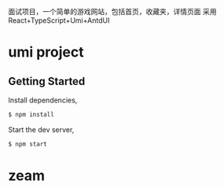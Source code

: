面试项目，一个简单的游戏网站，包括首页，收藏夹，详情页面
采用React+TypeScript+Umi+AntdUI
# umi project

## Getting Started

Install dependencies,

```bash
$ npm install
```

Start the dev server,

```bash
$ npm start
```
# zeam
